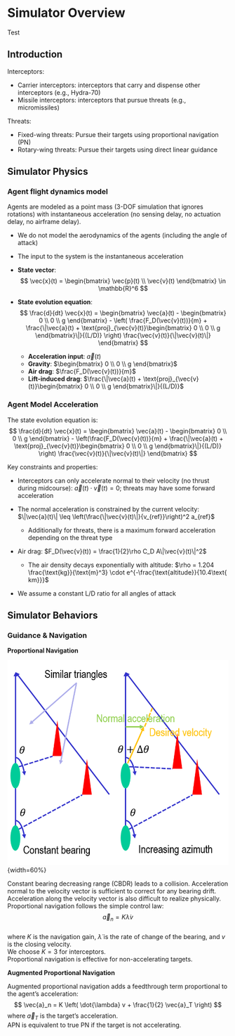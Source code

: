 # Simulator Overview

Test

## Introduction


Interceptors:
- Carrier interceptors: interceptors that carry and dispense other interceptors (e.g., Hydra-70)
- Missile interceptors: interceptors that pursue threats (e.g., micromissiles)

Threats:
- Fixed-wing threats: Pursue their targets using proportional navigation (PN)
- Rotary-wing threats: Pursue their targets using direct linear guidance



## Simulator Physics

### Agent flight dynamics model

Agents are modeled as a point mass (3-DOF simulation that ignores rotations) with instantaneous acceleration (no sensing delay, no actuation delay, no airframe delay).
- We do not model the aerodynamics of the agents (including the angle of attack)
- The input to the system is the instantaneous acceleration

- **State vector**: 
  $$
  \vec{x}(t) = \begin{bmatrix} \vec{p}(t) \\ \vec{v}(t) \end{bmatrix} \in \mathbb{R}^6
  $$

- **State evolution equation**: 
  $$
  \frac{d}{dt} \vec{x}(t) = 
  \begin{bmatrix} 
  \vec{a}(t) - \begin{bmatrix} 0 \\ 0 \\ g \end{bmatrix} - \left( \frac{F_D(\vec{v}(t))}{m} + \frac{\|\vec{a}(t) + \text{proj}_{\vec{v}(t)}\begin{bmatrix} 0 \\ 0 \\ g \end{bmatrix}\|}{(L/D)} \right) \frac{\vec{v}(t)}{\|\vec{v}(t)\|}
  \end{bmatrix}
  $$

  - **Acceleration input**: $\vec{a}(t)$
  - **Gravity**: $\begin{bmatrix} 0 \\ 0 \\ g \end{bmatrix}$
  - **Air drag**: $\frac{F_D(\vec{v}(t))}{m}$
  - **Lift-induced drag**: $\frac{\|\vec{a}(t) + \text{proj}_{\vec{v}(t)}\begin{bmatrix} 0 \\ 0 \\ g \end{bmatrix}\|}{(L/D)}$

### Agent Model Acceleration

The state evolution equation is:
$$
\frac{d}{dt} \vec{x}(t) = \begin{bmatrix} 
\vec{a}(t) - \begin{bmatrix} 0 \\ 0 \\ g \end{bmatrix} - \left(\frac{F_D(\vec{v}(t))}{m} + \frac{\|\vec{a}(t) + \text{proj}_{\vec{v}(t)}\begin{bmatrix} 0 \\ 0 \\ g \end{bmatrix}\|}{(L/D)} \right) \frac{\vec{v}(t)}{\|\vec{v}(t)\|}
\end{bmatrix}
$$

Key constraints and properties:

- Interceptors can only accelerate normal to their velocity (no thrust during midcourse): $\vec{a}(t) \cdot \vec{v}(t) = 0$; threats may have some forward acceleration

- The normal acceleration is constrained by the current velocity: $\|\vec{a}(t)\| \leq \left(\frac{\|\vec{v}(t)\|}{v_{ref}}\right)^2 a_{ref}$
  - Additionally for threats, there is a maximum forward acceleration depending on the threat type

- Air drag: $F_D(\vec{v}(t)) = \frac{1}{2}\rho C_D A\|\vec{v}(t)\|^2$
  - The air density decays exponentially with altitude: $\rho = 1.204 \frac{\text{kg}}{\text{m}^3} \cdot e^{-\frac{\text{altitude}}{10.4\text{ km}}}$

- We assume a constant L/D ratio for all angles of attack



## Simulator Behaviors


### Guidance & Navigation

**Proportional Navigation**

![Proportional Navigation](./images/proportional_navigation.png){width=60%}

Constant bearing decreasing range (CBDR) leads to a collision. Acceleration normal to the velocity vector is sufficient to correct for any bearing drift.  
Acceleration along the velocity vector is also difficult to realize physically.  
Proportional navigation follows the simple control law:  
$$ \vec{a}_n = K \dot{\lambda} v $$  
where $K$ is the navigation gain, $\dot{\lambda}$ is the rate of change of the bearing, and $v$ is the closing velocity.  
We choose $K = 3$ for interceptors.  
Proportional navigation is effective for non-accelerating targets.  


**Augmented Proportional Navigation**

Augmented proportional navigation adds a feedthrough term proportional to the agent’s acceleration:
$$ \vec{a}_n = K \left( \dot{\lambda} v + \frac{1}{2} \vec{a}_T \right) $$
where $\vec{a}_T$ is the target’s acceleration.  
APN is equivalent to true PN if the target is not accelerating.
